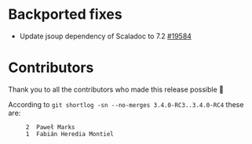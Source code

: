 # Backported fixes

- Update jsoup dependency of Scaladoc to 7.2 [#19584](https://github.com/lampepfl/dotty/pull/19584)

# Contributors

Thank you to all the contributors who made this release possible 🎉

According to `git shortlog -sn --no-merges 3.4.0-RC3..3.4.0-RC4` these are:

```
     2	Paweł Marks
     1	Fabián Heredia Montiel
```
